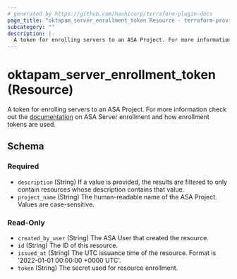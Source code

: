 ```yaml
---
# generated by https://github.com/hashicorp/terraform-plugin-docs
page_title: "oktapam_server_enrollment_token Resource - terraform-provider-oktapam"
subcategory: ""
description: |-
  A token for enrolling servers to an ASA Project. For more information check out the documentation https://help.okta.com/asa/en-us/Content/Topics/Adv_Server_Access/docs/setup/enrolling-a-server.htm on ASA Server enrollment and how enrollment tokens are used.
---
```


# oktapam_server_enrollment_token (Resource)

A token for enrolling servers to an ASA Project. For more information check out the [documentation](https://help.okta.com/asa/en-us/Content/Topics/Adv_Server_Access/docs/setup/enrolling-a-server.htm) on ASA Server enrollment and how enrollment tokens are used.



<!-- schema generated by tfplugindocs -->
## Schema

### Required

- `description` (String) If a value is provided, the results are filtered to only contain resources whose description contains that value.
- `project_name` (String) The human-readable name of the ASA Project. Values are case-sensitive.

### Read-Only

- `created_by_user` (String) The ASA User that created the resource.
- `id` (String) The ID of this resource.
- `issued_at` (String) The UTC issuance time of the resource. Format is '2022-01-01 00:00:00 +0000 UTC'.
- `token` (String) The secret used for resource enrollment.


